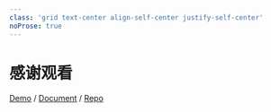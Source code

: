 ```yaml
---
class: 'grid text-center align-self-center justify-self-center'
noProse: true
---
```


# **感谢观看**

[Demo](https://cow-coder.github.io/cow-Low-code/) / [Document](https://cow-coder.github.io/docs-cow-low-code/) / [Repo](https://github.com/Cow-Coder/cow-Low-code)